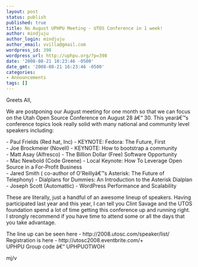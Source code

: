 ```yaml
---
layout: post
status: publish
published: true
title: No August UPHPU Meeting - UTOS Conference in 1 week!
author: mindjuju
author_login: mindjuju
author_email: vvilla@gmail.com
wordpress_id: 398
wordpress_url: http://uphpu.org/?p=398
date: '2008-08-21 10:23:46 -0500'
date_gmt: '2008-08-21 16:23:46 -0500'
categories:
- Announcements
tags: []
---
```

<p>Greets All,</p>
<p> We are postponing our August meeting for one month so that we can focus on the Utah Open Source Conference on August 28 â€“ 30.  This yearâ€™s conference topics look really solid with many national and community level speakers including:</p>
<p>-	Paul Frields (Red hat, Inc) - KEYNOTE: Fedora: The Future, First<br />
-	Joe Brockmeier (Novell) - KEYNOTE: How to bootstrap a community<br />
-	Matt Asay (Alfresco) - The Billion Dollar (Free) Software Opportunity<br />
-	Mac Newbold (Code Greene) - Local Keynote: How To Leverage Open Source in a For-Profit Business<br />
-	Jared Smith ( co-author of  O'Reillyâ€™s Asterisk: The Future of Telephony) - Dialplans for Dummies: An Introduction to the Asterisk Dialplan<br />
-	Joseph Scott (Automattic) -  WordPress Performance and Scalability</p>
<p>These are literally, just a handful of an awesome lineup of speakers.  Having participated last year and this year, I can tell you Clint Savage and the UTOS foundation spend a lot of time getting this conference up and running right.  I strongly recommend if you have time to attend some or all the days that you take advantage.</p>
<p>The line up can be seen here - http://2008.utosc.com/speaker/list/<br />
Registration is here - http://utosc2008.eventbrite.com/+<br />
UPHPU Group code â€“ UPHPUOTWOH</p>
<p>mj/v</p>
